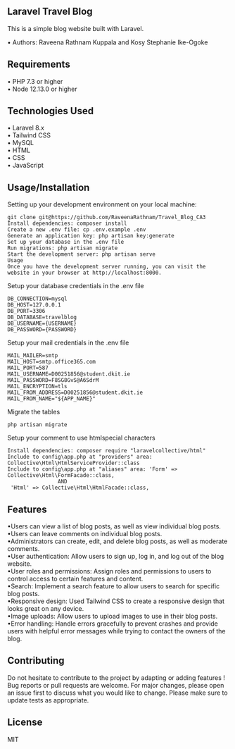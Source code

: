 ## Laravel Travel Blog

This is a simple blog website built with Laravel.

•	Authors: Raveena Rathnam Kuppala and Kosy Stephanie Ike-Ogoke <br>

## Requirements
•	PHP 7.3 or higher <br>
•	Node 12.13.0 or higher <br>

## Technologies Used
• Laravel 8.x  <br>
• Tailwind CSS  <br>
• MySQL  <br>
• HTML  <br>
• CSS  <br>
• JavaScript  <br>

## Usage/Installation<br>
Setting up your development environment on your local machine: <br>
```
git clone git@https://github.com/RaveenaRathnam/Travel_Blog_CA3
Install dependencies: composer install
Create a new .env file: cp .env.example .env
Generate an application key: php artisan key:generate
Set up your database in the .env file
Run migrations: php artisan migrate
Start the development server: php artisan serve
Usage
Once you have the development server running, you can visit the website in your browser at http://localhost:8000.
```



Setup your database credentials in the .env file <br>
```
DB_CONNECTION=mysql
DB_HOST=127.0.0.1
DB_PORT=3306
DB_DATABASE=travelblog
DB_USERNAME={USERNAME}
DB_PASSWORD={PASSWORD}
```

Setup your mail credentials in the .env file <br>
```
MAIL_MAILER=smtp
MAIL_HOST=smtp.office365.com
MAIL_PORT=587
MAIL_USERNAME=D00251856@student.dkit.ie
MAIL_PASSWORD=F8SG8GvS@A6SdrM
MAIL_ENCRYPTION=tls
MAIL_FROM_ADDRESS=D00251856@student.dkit.ie 
MAIL_FROM_NAME="${APP_NAME}"

```

Migrate the tables
```
php artisan migrate
```

Setup your comment to use htmlspecial characters<br>
```
Install dependencies: composer require "laravelcollective/html"
Include to config\app.php at "providers" area: Collective\Html\HtmlServiceProvider::class
Include to config\app.php at "aliases" area: 'Form' => Collective\Html\FormFacade::class,
                AND
 'Html' => Collective\Html\HtmlFacade::class,
 ````
## Features
•Users can view a list of blog posts, as well as view individual blog posts. <br>
•Users can leave comments on individual blog posts. <br>
•Administrators can create, edit, and delete blog posts, as well as moderate comments. <br>
•User authentication: Allow users to sign up, log in, and log out of the blog website.<br>
•User roles and permissions: Assign roles and permissions to users to control access to certain features and content.<br>
•Search: Implement a search feature to allow users to search for specific blog posts.<br>
•Responsive design: Used Tailwind CSS to create a responsive design that looks great on any device.<br>
•Image uploads: Allow users to upload images to use in their blog posts.<br>
•Error handling: Handle errors gracefully to prevent crashes and provide users with helpful error messages while trying to contact the owners of the blog.<br>

##  Contributing
Do not hesitate to contribute to the project by adapting or adding features ! Bug reports or pull requests are welcome.
 For major changes, please open an issue first to discuss what you would like to change.
Please make sure to update tests as appropriate.

## License
MIT
